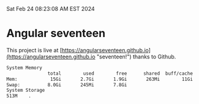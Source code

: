 Sat Feb 24 08:23:08 AM EST 2024

# Angular seventeen


This project is live at [https://angularseventeen.github.io](https://angularseventeen.github.io "seventeen!") thanks to Github.

```bash
System Memory
               total        used        free      shared  buff/cache   available
Mem:            15Gi       2.7Gi       1.9Gi       263Mi        11Gi        12Gi
Swap:          8.0Gi       245Mi       7.8Gi
System Storage
513M	.
```
```bash
